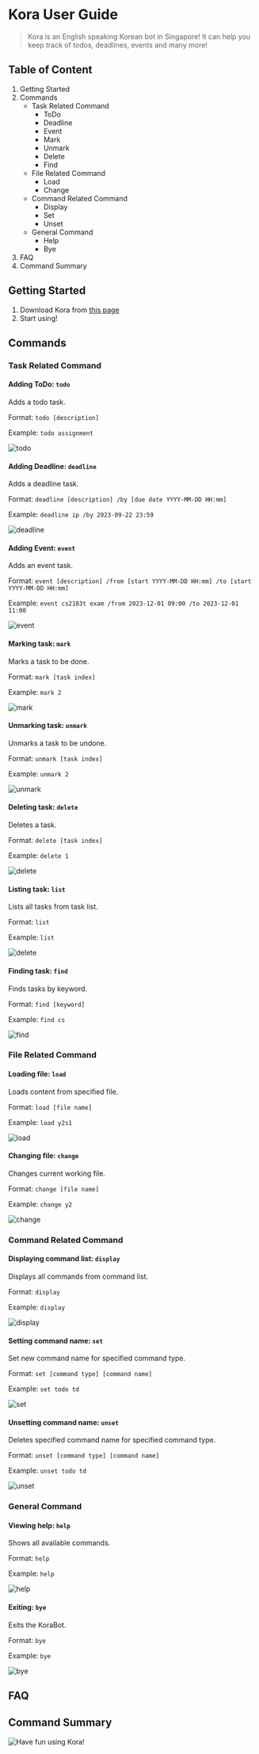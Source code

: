 # Kora User Guide
> Kora is an English speaking Korean bot in Singapore!
> It can help you keep track of todos, deadlines, events and many more!
## Table of Content
1. Getting Started
2. Commands
    - Task Related Command
      - ToDo
      - Deadline
      - Event
      - Mark
      - Unmark
      - Delete
      - Find
    - File Related Command
      - Load
      - Change
    - Command Related Command
      - Display
      - Set
      - Unset
    - General Command
      - Help
      - Bye
3. FAQ
4. Command Summary
## Getting Started
1. Download Kora from [this page](https://github.com/dlathyun/ip)
2. Start using!
## Commands
### Task Related Command
#### Adding ToDo: `todo`
Adds a todo task.

Format: `todo [description]`

Example: `todo assignment`

![todo](../src/main/resources/images/todo.png)
#### Adding Deadline: `deadline`
Adds a deadline task.

Format: `deadline [description] /by [due date YYYY-MM-DD HH:mm]`

Example: `deadline ip /by 2023-09-22 23:59`

![deadline](../src/main/resources/images/deadline.png)
#### Adding Event: `event`
Adds an event task.

Format: `event [description] /from [start YYYY-MM-DD HH:mm] /to [start YYYY-MM-DD HH:mm]`

Example: `event cs2103t exam /from 2023-12-01 09:00 /to 2023-12-01 11:00`

![event](../src/main/resources/images/event.png)
#### Marking task: `mark`
Marks a task to be done.

Format: `mark [task index]`

Example: `mark 2`

![mark](../src/main/resources/images/mark.png)
#### Unmarking task: `unmark`
Unmarks a task to be undone.

Format: `unmark [task index]`

Example: `unmark 2`

![unmark](../src/main/resources/images/unmark.png)
#### Deleting task: `delete`
Deletes a task.

Format: `delete [task index]`

Example: `delete 1`

![delete](../src/main/resources/images/delete.png)
#### Listing task: `list`
Lists all tasks from task list.

Format: `list`

Example: `list`

![delete](../src/main/resources/images/list.png)
#### Finding task: `find`
Finds tasks by keyword.

Format: `find [keyword]`

Example: `find cs`

![find](../src/main/resources/images/find.png)
### File Related Command
#### Loading file: `load`
Loads content from specified file.

Format: `load [file name]`

Example: `load y2s1`

![load](../src/main/resources/images/load.png)
#### Changing file: `change`
Changes current working file.

Format: `change [file name]`

Example: `change y2`

![change](../src/main/resources/images/change.png)
### Command Related Command
#### Displaying command list: `display`
Displays all commands from command list.

Format: `display`

Example: `display`

![display](../src/main/resources/images/display.png)
#### Setting command name: `set`
Set new command name for specified command type.

Format: `set [command type] [command name]`

Example: `set todo td`

![set](../src/main/resources/images/set.png)
#### Unsetting command name: `unset`
Deletes specified command name for specified command type.

Format: `unset [command type] [command name]`

Example: `unset todo td`

![unset](../src/main/resources/images/unset.png)
### General Command
#### Viewing help: `help`
Shows all available commands.

Format: `help`

Example: `help`

![help](../src/main/resources/images/help.png)
#### Exiting: `bye`
Exits the KoraBot.

Format: `bye`

Example: `bye`

![bye](../src/main/resources/images/bye.png)
## FAQ
## Command Summary

![Have fun using Kora!](https://img.freepik.com/premium-vector/tiger-character-hanbok_279539-11.jpg)
